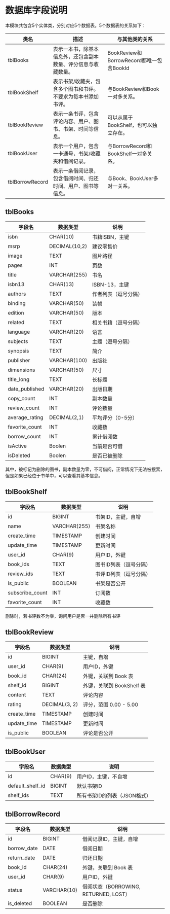 # 数据库字段说明

本模块共包含5个实体类，分别对应5个数据表。5个数据表的关系如下：

| 类名            | 描述                                                           | 与其他类的关系                           |
| --------------- | -------------------------------------------------------------- | ---------------------------------------- |
| tblBooks        | 表示一本书，除基本信息外，还包含副本数量、评分信息与收藏数量。 | BookReview和BorrowRecord都唯一包含BookId |
| tblBookShelf    | 表示书架/收藏夹，包含多个图书和书评。不要求为每本书添加书评。  | 与BookReview和Book一对多关系。           |
| tblBookReview   | 表示一条书评，包含评论内容、用户、图书、书架、时间等信息。     | 可以从属于BookShelf，也可以独立存在。    |
| tblBookUser     | 表示一个用户，包含一卡通号，书架/收藏夹和借阅记录。            | 与BorrowRecord和BookShelf一对多关系。    |
| tblBorrowRecord | 表示一条借阅记录，包含借阅时间、归还时间、用户、图书等信息。   | 与Book、BookUser多对一关系。             |

## tblBooks

| 字段名         | 数据类型      | 说明                 |
| -------------- | ------------- | -------------------- |
| isbn           | CHAR(10)      | 书籍ISBN，主键       |
| msrp           | DECIMAL(10,2) | 建议零售价           |
| image          | TEXT          | 图片路径             |
| pages          | INT           | 页数                 |
| title          | VARCHAR(255)  | 书名                 |
| isbn13         | CHAR(13)      | ISBN-13，主键        |
| authors        | TEXT          | 作者列表（逗号分隔） |
| binding        | VARCHAR(50)   | 装帧                 |
| edition        | VARCHAR(50)   | 版本                 |
| related        | TEXT          | 相关书籍（逗号分隔） |
| language       | VARCHAR(20)   | 语言                 |
| subjects       | TEXT          | 主题（逗号分隔）     |
| synopsis       | TEXT          | 简介                 |
| publisher      | VARCHAR(100)  | 出版社               |
| dimensions     | VARCHAR(50)   | 尺寸                 |
| title_long     | TEXT          | 长标题               |
| date_published | VARCHAR(20)   | 出版日期             |
| copy_count     | INT           | 副本数量             |
| review_count   | INT           | 评论数量             |
| average_rating | DECIMAL(2,1)  | 平均评分（0-5分）    |
| favorite_count | INT           | 收藏数               |
| borrow_count   | INT           | 累计借阅数           |
| isActive       | Boolen        | 当前是否可借         |
| isDeleted      | Boolen        | 是否已被删除         |

其中，被标记为删除的图书，副本数量为零，不可借阅，正常情况下无法被搜索，但是如果已经位于书单中，可以查看其基本信息。

## tblBookShelf

| 字段名          | 数据类型     | 说明                   |
| --------------- | ------------ | ---------------------- |
| id              | BIGINT       | 书架ID，主键，自增     |
| name            | VARCHAR(255) | 书架名称               |
| create_time     | TIMESTAMP    | 创建时间               |
| update_time     | TIMESTAMP    | 更新时间               |
| user_id         | CHAR(9)      | 用户ID，外键           |
| book_ids        | TEXT         | 图书ID列表（逗号分隔） |
| review_ids      | TEXT         | 书评ID列表（逗号分隔） |
| is_public       | BOOLEAN      | 书架是否公开           |
| subscribe_count | INT          | 订阅数                 |
| favorite_count  | INT          | 收藏数                 |

删除时，若书评数不为零，询问用户是否一并删除所有书评

## tblBookReview

| 字段名      | 数据类型      | 说明                      |
| ----------- | ------------- | ------------------------- |
| id          | BIGINT        | 主键，自增                |
| user_id     | CHAR(9)       | 用户ID，外键              |
| book_id     | CHAR(24)      | 外键，关联到 Book 表      |
| shelf_id    | BIGINT        | 外键，关联到 BookShelf 表 |
| content     | TEXT          | 评论内容                  |
| rating      | DECIMAL(3, 2) | 评分，范围 0.00 - 5.00    |
| create_time | TIMESTAMP     | 创建时间                  |
| update_time | TIMESTAMP     | 更新时间                  |
| is_public   | BOOLEAN       | 评论是否公开              |

## tblBookUser

| 字段名           | 数据类型 | 说明                         |
| ---------------- | -------- | ---------------------------- |
| id               | CHAR(9)  | 用户ID，主键，不自增         |
| default_shelf_id | BIGINT   | 默认书架ID                   |
| shelf_ids        | TEXT     | 所有书架ID的列表（JSON格式） |

## tblBorrowRecord

| 字段名      | 数据类型    | 说明                                  |
| ----------- | ----------- | ------------------------------------- |
| id          | BIGINT      | 借阅记录ID，主键，自增                |
| borrow_date | DATE        | 借阅日期                              |
| return_date | DATE        | 归还日期                              |
| book_id     | CHAR(24)    | 外键，关联到 Book 表                  |
| user_id     | CHAR(9)     | 用户ID，外键                          |
| status      | VARCHAR(10) | 借阅状态（BORROWING, RETURNED, LOST） |
| is_deleted  | BOOLEAN     | 是否删除                              |
